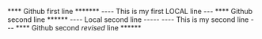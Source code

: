 **** Github first line *******
---- This is my first LOCAL line ---
**** Github second line ******
----  Local second line -----
---- This is my second line ---
**** Github second *revised* line ******
